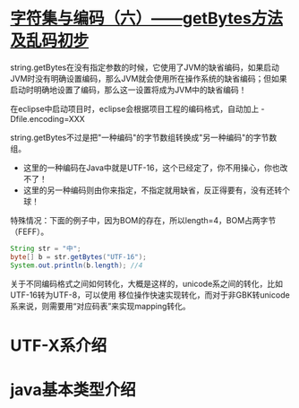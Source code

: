 


# [字符集与编码（六）——getBytes方法及乱码初步](https://my.oschina.net/goldenshaw/blog/313077)

string.getBytes在没有指定参数的时候，它使用了JVM的缺省编码，如果启动JVM时没有明确设置编码，那么JVM就会使用所在操作系统的缺省编码；但如果启动时明确地设置了编码，那么这一设置将成为JVM中的缺省编码！

在eclipse中启动项目时，eclipse会根据项目工程的编码格式，自动加上 -Dfile.encoding=XXX

string.getBytes不过是把"一种编码"的字节数组转换成"另一种编码"的字节数组。

* 这里的一种编码在Java中就是UTF-16，这个已经定了，你不用操心，你也改不了！
* 这里的另一种编码则由你来指定，不指定就用缺省，反正得要有，没有还转个球！

特殊情况：下面的例子中，因为BOM的存在，所以length=4，BOM占两字节（FEFF）。

```java
String str = "中";
byte[] b = str.getBytes("UTF-16");
System.out.println(b.length); //4
```

关于不同编码格式之间如何转化，大概是这样的，unicode系之间的转化，比如UTF-16转为UTF-8，可以使用
移位操作快速实现转化，而对于非GBK转unicode系来说，则需要用“对应码表”来实现mapping转化。



# UTF-X系介绍

# java基本类型介绍
